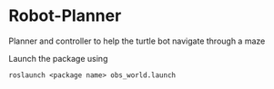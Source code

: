# Robot-Planner
Planner and controller to help the turtle bot navigate through a maze

Launch the package using 
```
roslaunch <package name> obs_world.launch
```
